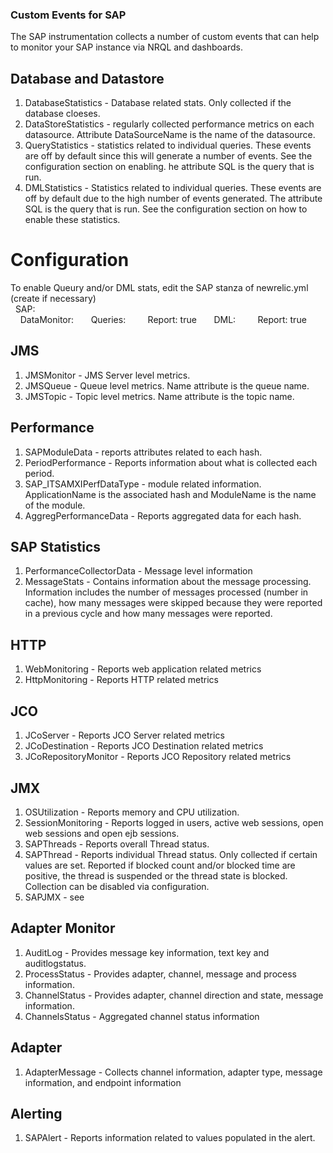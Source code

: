 ### Custom Events for SAP

The SAP instrumentation collects a number of custom events that can help to monitor your SAP instance via NRQL and dashboards.   
  
## Database and Datastore   
  
1. DatabaseStatistics - Database related stats.  Only collected if the database cloeses.  
2. DataStoreStatistics - regularly collected performance metrics on each datasource.   Attribute DataSourceName is the name of the datasource.   
3. QueryStatistics - statistics related to individual queries.  These events are off by default since this will generate a number of events.  See the configuration section on enabling. he attribute SQL is the query that is run.  
4. DMLStatistics - Statistics related to individual queries. These events are off by default due to the high number of events generated. The attribute SQL is the query that is run. See the configuration section on how to enable these statistics.   
   
# Configuration    
To enable Queury and/or DML stats, edit the SAP stanza of newrelic.yml (create if necessary)   
&nbsp;&nbsp;SAP:  
&nbsp;&nbsp;&nbsp;&nbsp;DataMonitor:
&nbsp;&nbsp;&nbsp;&nbsp;&nbsp;&nbsp;Queries:
&nbsp;&nbsp;&nbsp;&nbsp;&nbsp;&nbsp;&nbsp;&nbsp;Report: true
&nbsp;&nbsp;&nbsp;&nbsp;&nbsp;&nbsp;DML:
&nbsp;&nbsp;&nbsp;&nbsp;&nbsp;&nbsp;&nbsp;&nbsp;Report: true
   
## JMS   
  
1. JMSMonitor - JMS Server level metrics.    
2. JMSQueue - Queue level metrics.   Name attribute is the queue name.   
3. JMSTopic - Topic level metrics.  Name attribute is the topic name.    
  
## Performance   
  
1. SAPModuleData - reports attributes related to each hash.   
2. PeriodPerformance - Reports information about what is collected each period.    
3. SAP_ITSAMXIPerfDataType - module related information.  ApplicationName is the associated hash and ModuleName is the name of the module.
4. AggregPerformanceData - Reports aggregated data for each hash.   
  
## SAP Statistics   
  
1. PerformanceCollectorData - Message level information    
2. MessageStats - Contains information about the message processing.   Information includes the number of messages processed (number in cache), how many messages were skipped because they were reported in a previous cycle and how many messages were reported.    
  
## HTTP   
   
1. WebMonitoring - Reports web application related metrics   
2. HttpMonitoring - Reports HTTP related metrics   
   
## JCO   
   
1. JCoServer - Reports JCO Server related metrics   
2. JCoDestination - Reports JCO Destination related metrics   
3. JCoRepositoryMonitor - Reports JCO Repository related metrics   
   
## JMX   

1. OSUtilization - Reports memory and CPU utilization.   
2. SessionMonitoring - Reports logged in users, active web sessions, open web sessions and open ejb sessions.   
3. SAPThreads - Reports overall Thread status.  
4. SAPThread - Reports individual Thread status.  Only collected if certain values are set.   Reported if blocked count and/or blocked time are positive, the thread is suspended or the thread state is blocked.  Collection can be disabled via configuration.   
5. SAPJMX - see    
   
## Adapter Monitor   
  
1. AuditLog - Provides message key information, text key and auditlogstatus.   
2. ProcessStatus - Provides adapter, channel, message and process information.   
3. ChannelStatus - Provides adapter, channel direction and state, message information.   
4. ChannelsStatus - Aggregated channel status information   
   
## Adapter   
   
1. AdapterMessage - Collects channel information, adapter type, message information, and endpoint information   
  
##  Alerting   
   
1. SAPAlert - Reports information related to values populated in the alert.    



